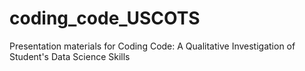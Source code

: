 # coding_code_USCOTS
Presentation materials for Coding Code: A Qualitative Investigation of Student's Data Science Skills
